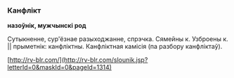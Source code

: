 ### Канфлікт
**назоўнік, мужчынскі род**

Сутыкненне, сур'ёзнае разыходжанне, спрэчка. Сямейны к. Узброены к. || прыметнік: канфліктны. Канфліктная камісія (па разбору канфліктаў).

<a rel="author">[http://rv-blr.com/](http://rv-blr.com/slounik.jsp?letterId=0&maskId=0&pageId=1314)</a>
